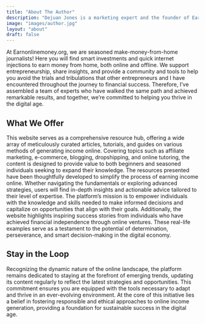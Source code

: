 ```yaml
---
title: "About The Author"
description: "Dejuan Jones is a marketing expert and the founder of Earn Money Online, dedicated to helping entrepreneurs, bloggers, and freelancers maximize their online income."
image: "images/author.jpg"
layout: "about"
draft: false
---
```


At Earnonlinemoney.org, we are seasoned make-money-from-home journalists! Here you will find smart investments and quick internet injections to earn money from home, both online and offline. We support entrepreneurship, share insights, and provide a community and tools to help you avoid the trials and tribulations that other entrepreneurs and I have encountered throughout the journey to financial success. Therefore, I’ve assembled a team of experts who have walked the same path and achieved remarkable results, and together, we’re committed to helping you thrive in the digital age.

## What We Offer

This website serves as a comprehensive resource hub, offering a wide array of meticulously curated articles, tutorials, and guides on various methods of generating income online. Covering topics such as affiliate marketing, e-commerce, blogging, dropshipping, and online tutoring, the content is designed to provide value to both beginners and seasoned individuals seeking to expand their knowledge. The resources presented have been thoughtfully developed to simplify the process of earning income online. Whether navigating the fundamentals or exploring advanced strategies, users will find in-depth insights and actionable advice tailored to their level of expertise. The platform’s mission is to empower individuals with the knowledge and skills needed to make informed decisions and capitalize on opportunities that align with their goals. Additionally, the website highlights inspiring success stories from individuals who have achieved financial independence through online ventures. These real-life examples serve as a testament to the potential of determination, perseverance, and smart decision-making in the digital economy.

## Stay in the Loop

Recognizing the dynamic nature of the online landscape, the platform remains dedicated to staying at the forefront of emerging trends, updating its content regularly to reflect the latest strategies and opportunities. This commitment ensures you are equipped with the tools necessary to adapt and thrive in an ever-evolving environment. At the core of this initiative lies a belief in fostering responsible and ethical approaches to online income generation, providing a foundation for sustainable success in the digital age.
